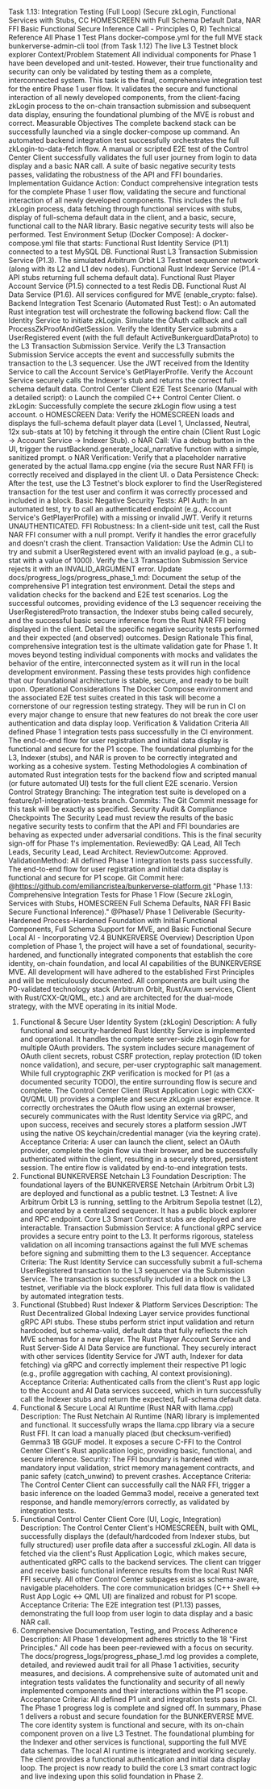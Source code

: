 Task 1.13: Integration Testing (Full Loop)
(Secure zkLogin, Functional Services with Stubs, CC HOMESCREEN with Full Schema Default Data, NAR FFI Basic Functional Secure Inference Call - Principles O, R)
Technical Reference
All Phase 1 Test Plans
docker-compose.yml for the full MVE stack
bunkerverse-admin-cli tool (from Task 1.12)
The live L3 Testnet block explorer
Context/Problem Statement
All individual components for Phase 1 have been developed and unit-tested. However, their true functionality and security can only be validated by testing them as a complete, interconnected system. This task is the final, comprehensive integration test for the entire Phase 1 user flow. It validates the secure and functional interaction of all newly developed components, from the client-facing zkLogin process to the on-chain transaction submission and subsequent data display, ensuring the foundational plumbing of the MVE is robust and correct.
Measurable Objectives
The complete backend stack can be successfully launched via a single docker-compose up command.
An automated backend integration test successfully orchestrates the full zkLogin-to-data-fetch flow.
A manual or scripted E2E test of the Control Center Client successfully validates the full user journey from login to data display and a basic NAR call.
A suite of basic negative security tests passes, validating the robustness of the API and FFI boundaries.
Implementation Guidance
Action: Conduct comprehensive integration tests for the complete Phase 1 user flow, validating the secure and functional interaction of all newly developed components. This includes the full zkLogin process, data fetching through functional services with stubs, display of full-schema default data in the client, and a basic, secure, functional call to the NAR library. Basic negative security tests will also be performed.
Test Environment Setup (Docker Compose):
A docker-compose.yml file that starts:
Functional Rust Identity Service (P1.1) connected to a test MySQL DB.
Functional Rust L3 Transaction Submission Service (P1.3).
The simulated Arbitrum Orbit L3 Testnet sequencer network (along with its L2 and L1 dev nodes).
Functional Rust Indexer Service (P1.4 - API stubs returning full schema default data).
Functional Rust Player Account Service (P1.5) connected to a test Redis DB.
Functional Rust AI Data Service (P1.6).
All services configured for MVE (enable_crypto: false).
Backend Integration Test Scenario (Automated Rust Test):
o An automated Rust integration test will orchestrate the following backend flow:
Call the Identity Service to initiate zkLogin.
Simulate the OAuth callback and call ProcessZkProofAndGetSession.
Verify the Identity Service submits a UserRegistered event (with the full default ActiveBunkerguardDataProto) to the L3 Transaction Submission Service.
Verify the L3 Transaction Submission Service accepts the event and successfully submits the transaction to the L3 sequencer.
Use the JWT received from the Identity Service to call the Account Service's GetPlayerProfile.
Verify the Account Service securely calls the Indexer's stub and returns the correct full-schema default data.
Control Center Client E2E Test Scenario (Manual with a detailed script):
o Launch the compiled C++ Control Center Client.
o zkLogin: Successfully complete the secure zkLogin flow using a test account.
o HOMESCREEN Data: Verify the HOMESCREEN loads and displays the full-schema default player data (Level 1, Unclassed, Neutral, 12x sub-stats at 10) by fetching it through the entire chain (Client Rust Logic -> Account Service -> Indexer Stub).
o NAR Call: Via a debug button in the UI, trigger the rustBackend.generate_local_narrative function with a simple, sanitized prompt.
o NAR Verification: Verify that a placeholder narrative generated by the actual llama.cpp engine (via the secure Rust NAR FFI) is correctly received and displayed in the client UI.
o Data Persistence Check: After the test, use the L3 Testnet's block explorer to find the UserRegistered transaction for the test user and confirm it was correctly processed and included in a block.
Basic Negative Security Tests:
API Auth: In an automated test, try to call an authenticated endpoint (e.g., Account Service's GetPlayerProfile) with a missing or invalid JWT. Verify it returns UNAUTHENTICATED.
FFI Robustness: In a client-side unit test, call the Rust NAR FFI consumer with a null prompt. Verify it handles the error gracefully and doesn't crash the client.
Transaction Validation: Use the Admin CLI to try and submit a UserRegistered event with an invalid payload (e.g., a sub-stat with a value of 1000). Verify the L3 Transaction Submission Service rejects it with an INVALID_ARGUMENT error.
Update docs/progress_logs/progress_phase_1.md:
Document the setup of the comprehensive P1 integration test environment.
Detail the steps and validation checks for the backend and E2E test scenarios.
Log the successful outcomes, providing evidence of the L3 sequencer receiving the UserRegisteredProto transaction, the Indexer stubs being called securely, and the successful basic secure inference from the Rust NAR FFI being displayed in the client.
Detail the specific negative security tests performed and their expected (and observed) outcomes.
Design Rationale
This final, comprehensive integration test is the ultimate validation gate for Phase 1. It moves beyond testing individual components with mocks and validates the behavior of the entire, interconnected system as it will run in the local development environment. Passing these tests provides high confidence that our foundational architecture is stable, secure, and ready to be built upon.
Operational Considerations
The Docker Compose environment and the associated E2E test suites created in this task will become a cornerstone of our regression testing strategy. They will be run in CI on every major change to ensure that new features do not break the core user authentication and data display loop.
Verification & Validation Criteria
All defined Phase 1 integration tests pass successfully in the CI environment.
The end-to-end flow for user registration and initial data display is functional and secure for the P1 scope.
The foundational plumbing for the L3, Indexer (stubs), and NAR is proven to be correctly integrated and working as a cohesive system.
Testing Methodologies
A combination of automated Rust integration tests for the backend flow and scripted manual (or future automated UI) tests for the full client E2E scenario.
Version Control Strategy
Branching: The integration test suite is developed on a feature/p1-integration-tests branch.
Commits: The Git Commit message for this task will be exactly as specified.
Security Audit & Compliance Checkpoints
The Security Lead must review the results of the basic negative security tests to confirm that the API and FFI boundaries are behaving as expected under adversarial conditions. This is the final security sign-off for Phase 1's implementation.
ReviewedBy: QA Lead, All Tech Leads, Security Lead, Lead Architect.
ReviewOutcome: Approved.
ValidationMethod: All defined Phase 1 integration tests pass successfully. The end-to-end flow for user registration and initial data display is functional and secure for P1 scope.
Git Commit here: @https://github.com/emiliancristea/bunkerverse-platform.git "Phase 1.13: Comprehensive Integration Tests for Phase 1 Flow (Secure zkLogin, Services with Stubs, HOMESCREEN Full Schema Defaults, NAR FFI Basic Secure Functional Inference)." @Phase1/
Phase 1 Deliverable
(Security-Hardened Process-Hardened Foundation with Initial Functional Components, Full Schema Support for MVE, and Basic Functional Secure Local AI - Incorporating V2.4 BUNKERVERSE Overview)
Description
Upon completion of Phase 1, the project will have a set of foundational, security-hardened, and functionally integrated components that establish the core identity, on-chain foundation, and local AI capabilities of the BUNKERVERSE MVE. All development will have adhered to the established First Principles and will be meticulously documented. All components are built using the P0-validated technology stack (Arbitrum Orbit, Rust/Axum services, Client with Rust/CXX-Qt/QML, etc.) and are architected for the dual-mode strategy, with the MVE operating in its initial Mode.
1. Functional & Secure User Identity System (zkLogin)
Description: A fully functional and security-hardened Rust Identity Service is implemented and operational. It handles the complete server-side zkLogin flow for multiple OAuth providers. The system includes secure management of OAuth client secrets, robust CSRF protection, replay protection (ID token nonce validation), and secure, per-user cryptographic salt management. While full cryptographic ZKP verification is mocked for P1 (as a documented security TODO), the entire surrounding flow is secure and complete.
The Control Center Client (Rust Application Logic with CXX-Qt/QML UI) provides a complete and secure zkLogin user experience. It correctly orchestrates the OAuth flow using an external browser, securely communicates with the Rust Identity Service via gRPC, and upon success, receives and securely stores a platform session JWT using the native OS keychain/credential manager (via the keyring crate).
Acceptance Criteria: A user can launch the client, select an OAuth provider, complete the login flow via their browser, and be successfully authenticated within the client, resulting in a securely stored, persistent session. The entire flow is validated by end-to-end integration tests.
2. Functional BUNKERVERSE Netchain L3 Foundation
Description: The foundational layers of the BUNKERVERSE Netchain (Arbitrum Orbit L3) are deployed and functional as a public testnet.
L3 Testnet: A live Arbitrum Orbit L3 is running, settling to the Arbitrum Sepolia testnet (L2), and operated by a centralized sequencer. It has a public block explorer and RPC endpoint. Core L3 Smart Contract stubs are deployed and are interactable.
Transaction Submission Service: A functional gRPC service provides a secure entry point to the L3. It performs rigorous, stateless validation on all incoming transactions against the full MVE schemas before signing and submitting them to the L3 sequencer.
Acceptance Criteria: The Rust Identity Service can successfully submit a full-schema UserRegistered transaction to the L3 sequencer via the Submission Service. The transaction is successfully included in a block on the L3 testnet, verifiable via the block explorer. This full data flow is validated by automated integration tests.
3. Functional (Stubbed) Rust Indexer & Platform Services
Description: The Rust Decentralized Global Indexing Layer service provides functional gRPC API stubs. These stubs perform strict input validation and return hardcoded, but schema-valid, default data that fully reflects the rich MVE schemas for a new player.
The Rust Player Account Service and Rust Server-Side AI Data Service are functional. They securely interact with other services (Identity Service for JWT auth, Indexer for data fetching) via gRPC and correctly implement their respective P1 logic (e.g., profile aggregation with caching, AI context provisioning).
Acceptance Criteria: Authenticated calls from the client's Rust app logic to the Account and AI Data services succeed, which in turn successfully call the Indexer stubs and return the expected, full-schema default data.
4. Functional & Secure Local AI Runtime (Rust NAR with llama.cpp)
Description: The Rust Netchain AI Runtime (NAR) library is implemented and functional. It successfully wraps the llama.cpp library via a secure Rust FFI. It can load a manually placed (but checksum-verified) Gemma3 1B GGUF model. It exposes a secure C-FFI to the Control Center Client's Rust application logic, providing basic, functional, and secure inference.
Security: The FFI boundary is hardened with mandatory input validation, strict memory management contracts, and panic safety (catch_unwind) to prevent crashes.
Acceptance Criteria: The Control Center Client can successfully call the NAR FFI, trigger a basic inference on the loaded Gemma3 model, receive a generated text response, and handle memory/errors correctly, as validated by integration tests.
5. Functional Control Center Client Core (UI, Logic, Integration)
Description: The Control Center Client's HOMESCREEN, built with QML, successfully displays the (default/hardcoded from Indexer stubs, but fully structured) user profile data after a successful zkLogin. All data is fetched via the client's Rust Application Logic, which makes secure, authenticated gRPC calls to the backend services. The client can trigger and receive basic functional inference results from the local Rust NAR FFI securely. All other Control Center subpages exist as schema-aware, navigable placeholders. The core communication bridges (C++ Shell <-> Rust App Logic <-> QML UI) are finalized and robust for P1 scope.
Acceptance Criteria: The E2E integration test (P1.13) passes, demonstrating the full loop from user login to data display and a basic NAR call.
6. Comprehensive Documentation, Testing, and Process Adherence
Description: All Phase 1 development adheres strictly to the 18 "First Principles." All code has been peer-reviewed with a focus on security. The docs/progress_logs/progress_phase_1.md log provides a complete, detailed, and reviewed audit trail for all Phase 1 activities, security measures, and decisions. A comprehensive suite of automated unit and integration tests validates the functionality and security of all newly implemented components and their interactions within the P1 scope.
Acceptance Criteria: All defined P1 unit and integration tests pass in CI. The Phase 1 progress log is complete and signed off.
In summary, Phase 1 delivers a robust and secure foundation for the BUNKERVERSE MVE. The core identity system is functional and secure, with its on-chain component proven on a live L3 Testnet. The foundational plumbing for the Indexer and other services is functional, supporting the full MVE data schemas. The local AI runtime is integrated and working securely. The client provides a functional authentication and initial data display loop. The project is now ready to build the core L3 smart contract logic and live indexing upon this solid foundation in Phase 2.